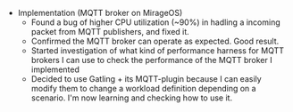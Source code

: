 - Implementation (MQTT broker on MirageOS)
  - Found a bug of higher CPU utilization (~90%) in hadling a incoming packet from MQTT publishers, and fixed it.
  - Confirmed the MQTT broker can operate as expected. Good result.
  - Started investigation of what kind of performance harness for MQTT brokers I can use to check the performance of the MQTT broker I implemented
  - Decided to use Gatling + its MQTT-plugin because I can easily modify them to change a workload definition depending on a scenario. I'm now learning and checking how to use it.
